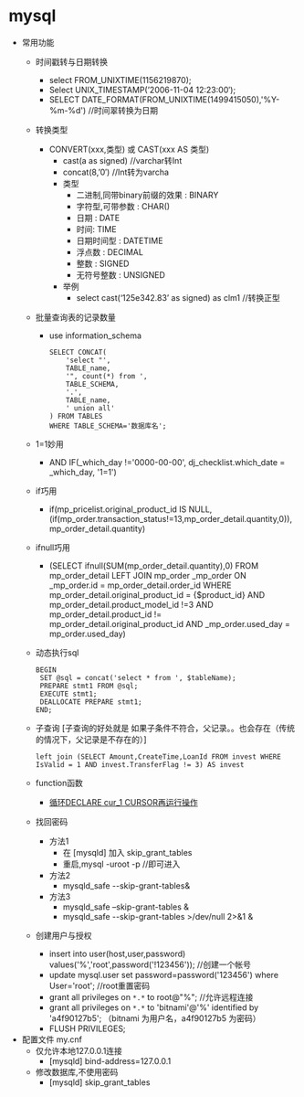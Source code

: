 # mysql

- 常用功能
	- 时间戳转与日期转换
		- select FROM_UNIXTIME(1156219870);
		- Select UNIX_TIMESTAMP(’2006-11-04 12:23:00′);
		- SELECT DATE_FORMAT(FROM_UNIXTIME(1499415050),'%Y-%m-%d')  //时间翠转换为日期
	- 转换类型	
		- CONVERT(xxx,类型) 或 CAST(xxx AS 类型)
			- cast(a as signed) 	//varchar转Int
			- concat(8,’0′) 		//Int转为varcha
			- 类型
				- 二进制,同带binary前缀的效果 : BINARY
				- 字符型,可带参数 : CHAR()
				- 日期 : DATE
				- 时间: TIME
				- 日期时间型 : DATETIME
				- 浮点数 : DECIMAL
				- 整数 : SIGNED
				- 无符号整数 : UNSIGNED
			- 举例
				- select cast(‘125e342.83’ as signed) as clm1		//转换正型
	- 批量查询表的记录数量
		- use information_schema

			```
			SELECT CONCAT(
			    'select "', 
			    TABLE_name, 
			    '", count(*) from ', 
			    TABLE_SCHEMA, 
			    '.',
			    TABLE_name,
			    ' union all'
			) FROM TABLES 
			WHERE TABLE_SCHEMA='数据库名';
			```
	- 1=1妙用
		- AND IF(_which_day !='0000-00-00', dj_checklist.which_date = _which_day, '1=1') 
	- if巧用
		- if(mp_pricelist.original_product_id IS NULL,(if(mp_order.transaction_status!=13,mp_order_detail.quantity,0)),mp_order_detail.quantity)
	- ifnull巧用
		- (SELECT ifnull(SUM(mp_order_detail.quantity),0)  FROM mp_order_detail LEFT JOIN mp_order _mp_order ON _mp_order.id = mp_order_detail.order_id WHERE mp_order_detail.original_product_id = {$product_id} AND mp_order_detail.product_model_id !=3 AND mp_order_detail.product_id != mp_order_detail.original_product_id   AND _mp_order.used_day =  mp_order.used_day)
	- 动态执行sql

		```
		BEGIN
		 SET @sql = concat('select * from ', $tableName);	 
		 PREPARE stmt1 FROM @sql;
		 EXECUTE stmt1;
		 DEALLOCATE PREPARE stmt1;
		END;
		```
   - 子查询 [子查询的好处就是  如果子条件不符合，父记录。。也会存在（传统的情况下，父记录是不存在的）]

		```
		left join (SELECT Amount,CreateTime,LoanId FROM invest WHERE IsValid = 1 AND invest.TransferFlag != 3) AS invest 
		```
	- function函数
		- [循环DECLARE cur_1 CURSOR再运行操作](fn/function/function_循环DECLARE_cur_1_CURSOR再运行操作.sql)
	- 找回密码
	  - 方法1
		  - 在 [mysqld]  加入 skip_grant_tables
		  - 重启,mysql -uroot -p //即可进入
	  - 方法2
		  -  mysqld_safe --skip-grant-tables&
	  - 方法3
		  - mysqld_safe –skip-grant-tables &
		  - mysqld_safe --skip-grant-tables >/dev/null 2>&1 &
	- 创建用户与授权
	  - insert into user(host,user,password) values('%','root',password('!123456'));  //创建一个帐号
	  - update mysql.user set password=password('123456') where User='root'; //root重置密码
	  - grant all privileges on `*.*` to root@"%";  //允许远程连接
	  - grant all privileges on `*.*` to 'bitnami'@'%' identified by 'a4f90127b5'; （bitnami 为用户名，a4f90127b5 为密码） 
	  - FLUSH PRIVILEGES; 
- 配置文件 my.cnf
	- 仅允许本地127.0.0.1连接
		- [mysqld] bind-address=127.0.0.1
	- 修改数据库,不使用密码
		- [mysqld] skip_grant_tables
